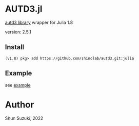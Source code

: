 # AUTD3.jl

[autd3 library](https://github.com/shinolab/autd3) wrapper for Julia 1.8

version: 2.5.1

## Install

```
(v1.8) pkg> add https://github.com/shinolab/autd3.git:julia
```

## Example

see [example](./example)

# Author

Shun Suzuki, 2022
